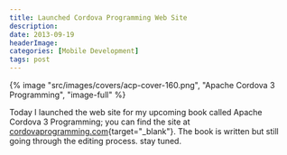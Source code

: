 ```yaml
---
title: Launched Cordova Programming Web Site
description: 
date: 2013-09-19
headerImage: 
categories: [Mobile Development]
tags: post
---
```


{% image "src/images/covers/acp-cover-160.png", "Apache Cordova 3 Programming", "image-full" %}

Today I launched the web site for my upcoming book called Apache Cordova 3 Programming; you can find the site at [cordovaprogramming.com](https://cordovaprogramming.com){target="_blank"}. The book is written but still going through the editing process. stay tuned.